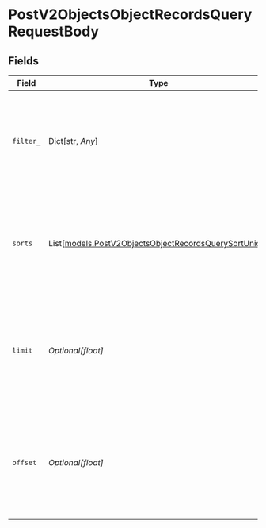 # PostV2ObjectsObjectRecordsQueryRequestBody


## Fields

| Field                                                                                                                                                | Type                                                                                                                                                 | Required                                                                                                                                             | Description                                                                                                                                          | Example                                                                                                                                              |
| ---------------------------------------------------------------------------------------------------------------------------------------------------- | ---------------------------------------------------------------------------------------------------------------------------------------------------- | ---------------------------------------------------------------------------------------------------------------------------------------------------- | ---------------------------------------------------------------------------------------------------------------------------------------------------- | ---------------------------------------------------------------------------------------------------------------------------------------------------- |
| `filter_`                                                                                                                                            | Dict[str, *Any*]                                                                                                                                     | :heavy_minus_sign:                                                                                                                                   | An object used to filter results to a subset of results. See the [full guide to filtering and sorting here](/rest-api/how-to/filtering-and-sorting). | {<br/>"name": "Ada Lovelace"<br/>}                                                                                                                   |
| `sorts`                                                                                                                                              | List[[models.PostV2ObjectsObjectRecordsQuerySortUnion](../models/postv2objectsobjectrecordsquerysortunion.md)]                                       | :heavy_minus_sign:                                                                                                                                   | An object used to sort results. See the [full guide to filtering and sorting here](/rest-api/how-to/filtering-and-sorting).                          | [<br/>{<br/>"direction": "asc",<br/>"attribute": "name",<br/>"field": "last_name"<br/>}<br/>]                                                        |
| `limit`                                                                                                                                              | *Optional[float]*                                                                                                                                    | :heavy_minus_sign:                                                                                                                                   | The maximum number of results to return. Defaults to 500. See the [full guide to pagination here](/rest-api/how-to/pagination).                      | 500                                                                                                                                                  |
| `offset`                                                                                                                                             | *Optional[float]*                                                                                                                                    | :heavy_minus_sign:                                                                                                                                   | The number of results to skip over before returning. Defaults to 0. See the [full guide to pagination here](/rest-api/how-to/pagination).            | 0                                                                                                                                                    |